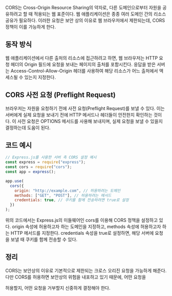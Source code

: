 CORS는 Cross-Origin Resource Sharing의 약자로, 다른 도메인으로부터 자원을 공유하려고 할 때 적용되는 웹 표준이다. 웹 애플리케이션은 종종 여러 도메인 간의 리소스 공유가 필요하다. 이러한 요청은 보안 상의 이유로 웹 브라우저에서 제한되는데, CORS 정책이 이를 가능하게 한다.

## 동작 방식

웹 애플리케이션에서 다른 출처의 리소스에 접근하려고 하면, 웹 브라우저는 HTTP 요청 헤더의 Origin 필드에 요청을 보내는 페이지의 출처를 포함시킨다. 응답을 받은 서버는 Access-Control-Allow-Origin 헤더를 사용하여 해당 리소스가 어느 출처에서 액세스될 수 있는지 지정한다.

## CORS 사전 요청 (Preflight Request)

브라우저는 자원을 요청하기 전에 사전 요청(Preflight Request)를 보낼 수 있다. 이는 서버에게 실제 요청을 보내기 전에 HTTP 메서드나 헤더들이 안전한지 확인하는 것이다. 이 사전 요청은 OPTIONS 메서드를 사용해 보내지며, 실제 요청을 보낼 수 있을지 결정하는데 도움이 된다.

## 코드 예시

```javascript
// Express.js를 사용한 서버 측 CORS 설정 예시
const express = require("express");
const cors = require("cors");
const app = express();

app.use(
  cors({
    origin: "http://example.com", // 허용하려는 도메인
    methods: ["GET", "POST"], // 허용하려는 메서드
    credentials: true, // 쿠키를 함께 전송하려면 true로 설정
  })
);
```

위의 코드에서는 Express.js의 미들웨어인 cors를 이용해 CORS 정책을 설정하고 있다. origin 속성에 허용하고자 하는 도메인을 지정하고, methods 속성에 허용하고자 하는 HTTP 메서드를 지정한다. credentials 속성을 true로 설정하면, 해당 서버에 요청을 보낼 때 쿠키를 함께 전송할 수 있다.

## 정리

CORS는 보안상의 이유로 기본적으로 제한되는 크로스 오리진 요청을 가능하게 해준다. 다만 CORS를 허용하면 보안상의 위험을 내포하고 있기 때문에, 어떤 요청을

허용할지, 어떤 요청을 거부할지 신중하게 결정해야 한다.
